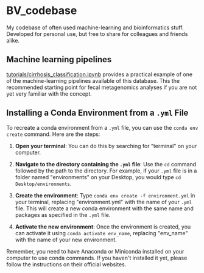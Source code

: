 # BV_codebase
My codebase of often used machine-learning and bioinformatics stuff. Developed for personal use, but free to share for colleagues and friends alike.

## Machine learning pipelines
[tutorials/cirrhosis_classification.ipynb](https://github.com/Bas-Voermans/BV_codebase/blob/main/tutorials/cirrhosis_classification.ipynb) provides a practical example of one of the machine-learning pipelines available of this database. This the recommended starting point for fecal metagenomics analyses if you are not yet very familiar with the concept.

## Installing a Conda Environment from a `.yml` File

To recreate a conda environment from a `.yml` file, you can use the `conda env create` command. Here are the steps:

1. **Open your terminal**: You can do this by searching for "terminal" on your computer.

2. **Navigate to the directory containing the `.yml` file**: Use the `cd` command followed by the path to the directory. For example, if your `.yml` file is in a folder named "environments" on your Desktop, you would type `cd Desktop/environments`.

3. **Create the environment**: Type `conda env create -f environment.yml` in your terminal, replacing "environment.yml" with the name of your `.yml` file. This will create a new conda environment with the same name and packages as specified in the `.yml` file.

4. **Activate the new environment**: Once the environment is created, you can activate it using `conda activate env_name`, replacing "env_name" with the name of your new environment.

Remember, you need to have Anaconda or Miniconda installed on your computer to use conda commands. If you haven't installed it yet, please follow the instructions on their official websites.
